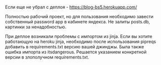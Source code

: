 Если еще не убрал с деплоя - https://blog-bs5.herokuapp.com/

Полностью рабочий проект, но для пользования необходимо завести собственный password app в кабинете яндекса.
Не залиты posts.db, картинки за ненадобностью.

При деплое возникали проблемы с импортом из jinja. Если вы хотите работающую на heroku jinja, необходимо после использования pipreqs добавить в requirements.txt версию вашей джинджы.
Была также ошибка импорта из itsdangerous. Решается указанием конкретной версии в злополучном requirements.txt.
